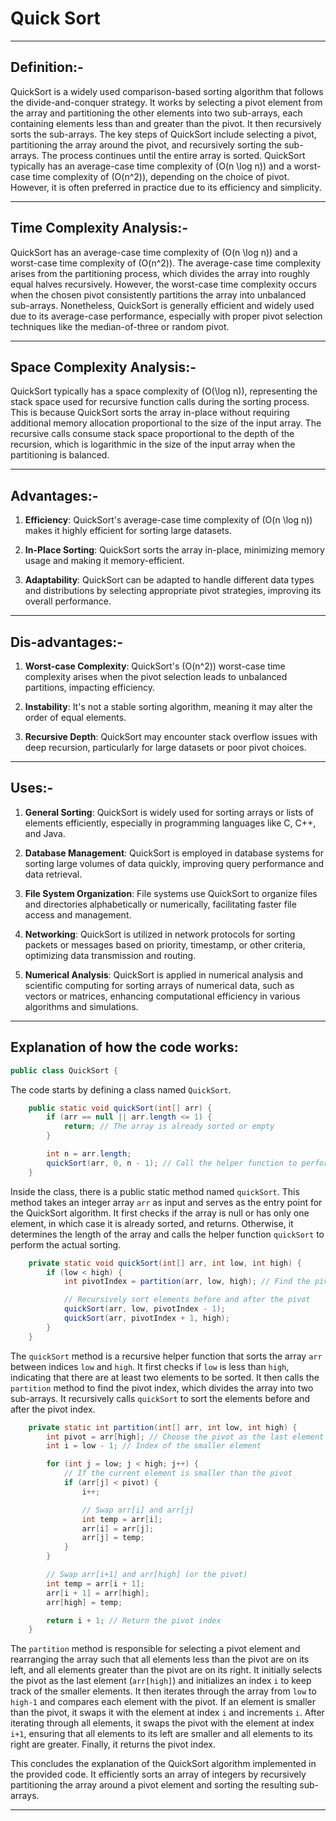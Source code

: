 #  Quick Sort
-----

## Definition:-

QuickSort is a widely used comparison-based sorting algorithm that follows the divide-and-conquer strategy. It works by selecting a pivot element from the array and partitioning the other elements into two sub-arrays, each containing elements less than and greater than the pivot. It then recursively sorts the sub-arrays. The key steps of QuickSort include selecting a pivot, partitioning the array around the pivot, and recursively sorting the sub-arrays.
The process continues until the entire array is sorted. QuickSort typically has an average-case time complexity of \(O(n \log n)\) and a worst-case time complexity of \(O(n^2)\), depending on the choice of pivot. However, it is often preferred in practice due to its efficiency and simplicity.

-----

## Time Complexity Analysis:-

QuickSort has an average-case time complexity of \(O(n \log n)\) and a worst-case time complexity of \(O(n^2)\). The average-case time complexity arises from the partitioning process, which divides the array into roughly equal halves recursively. However, the worst-case time complexity occurs when the chosen pivot consistently partitions the array into unbalanced sub-arrays. Nonetheless, QuickSort is generally efficient and widely used due to its average-case performance, especially with proper pivot selection techniques like the median-of-three or random pivot.

-----

## Space Complexity Analysis:-

QuickSort typically has a space complexity of \(O(\log n)\), representing the stack space used for recursive function calls during the sorting process. This is because QuickSort sorts the array in-place without requiring additional memory allocation proportional to the size of the input array. The recursive calls consume stack space proportional to the depth of the recursion, which is logarithmic in the size of the input array when the partitioning is balanced.

-----

## Advantages:-

1. **Efficiency**: QuickSort's average-case time complexity of \(O(n \log n)\) makes it highly efficient for sorting large datasets.

2. **In-Place Sorting**: QuickSort sorts the array in-place, minimizing memory usage and making it memory-efficient.

3. **Adaptability**: QuickSort can be adapted to handle different data types and distributions by selecting appropriate pivot strategies, improving its overall performance.

----

## Dis-advantages:-

1. **Worst-case Complexity**: QuickSort's \(O(n^2)\) worst-case time complexity arises when the pivot selection leads to unbalanced partitions, impacting efficiency.

2. **Instability**: It's not a stable sorting algorithm, meaning it may alter the order of equal elements.

3. **Recursive Depth**: QuickSort may encounter stack overflow issues with deep recursion, particularly for large datasets or poor pivot choices.

-----

## Uses:-

1. **General Sorting**: QuickSort is widely used for sorting arrays or lists of elements efficiently, especially in programming languages like C, C++, and Java.

2. **Database Management**: QuickSort is employed in database systems for sorting large volumes of data quickly, improving query performance and data retrieval.

3. **File System Organization**: File systems use QuickSort to organize files and directories alphabetically or numerically, facilitating faster file access and management.

4. **Networking**: QuickSort is utilized in network protocols for sorting packets or messages based on priority, timestamp, or other criteria, optimizing data transmission and routing.

5. **Numerical Analysis**: QuickSort is applied in numerical analysis and scientific computing for sorting arrays of numerical data, such as vectors or matrices, enhancing computational efficiency in various algorithms and simulations.

-----

## Explanation of how the code works:

```java
public class QuickSort {
```

The code starts by defining a class named `QuickSort`.

```java
    public static void quickSort(int[] arr) {
        if (arr == null || arr.length <= 1) {
            return; // The array is already sorted or empty
        }

        int n = arr.length;
        quickSort(arr, 0, n - 1); // Call the helper function to perform the sort
    }
```

Inside the class, there is a public static method named `quickSort`. This method takes an integer array `arr` as input and serves as the entry point for the QuickSort algorithm. It first checks if the array is null or has only one element, in which case it is already sorted, and returns. Otherwise, it determines the length of the array and calls the helper function `quickSort` to perform the actual sorting.

```java
    private static void quickSort(int[] arr, int low, int high) {
        if (low < high) {
            int pivotIndex = partition(arr, low, high); // Find the pivot index

            // Recursively sort elements before and after the pivot
            quickSort(arr, low, pivotIndex - 1);
            quickSort(arr, pivotIndex + 1, high);
        }
    }
```

The `quickSort` method is a recursive helper function that sorts the array `arr` between indices `low` and `high`. It first checks if `low` is less than `high`, indicating that there are at least two elements to be sorted. It then calls the `partition` method to find the pivot index, which divides the array into two sub-arrays. It recursively calls `quickSort` to sort the elements before and after the pivot index.

```java
    private static int partition(int[] arr, int low, int high) {
        int pivot = arr[high]; // Choose the pivot as the last element
        int i = low - 1; // Index of the smaller element

        for (int j = low; j < high; j++) {
            // If the current element is smaller than the pivot
            if (arr[j] < pivot) {
                i++;

                // Swap arr[i] and arr[j]
                int temp = arr[i];
                arr[i] = arr[j];
                arr[j] = temp;
            }
        }

        // Swap arr[i+1] and arr[high] (or the pivot)
        int temp = arr[i + 1];
        arr[i + 1] = arr[high];
        arr[high] = temp;

        return i + 1; // Return the pivot index
    }
```

The `partition` method is responsible for selecting a pivot element and rearranging the array such that all elements less than the pivot are on its left, and all elements greater than the pivot are on its right. It initially selects the pivot as the last element (`arr[high]`) and initializes an index `i` to keep track of the smaller elements. It then iterates through the array from `low` to `high-1` and compares each element with the pivot. If an element is smaller than the pivot, it swaps it with the element at index `i` and increments `i`. After iterating through all elements, it swaps the pivot with the element at index `i+1`, ensuring that all elements to its left are smaller and all elements to its right are greater. Finally, it returns the pivot index.

This concludes the explanation of the QuickSort algorithm implemented in the provided code. It efficiently sorts an array of integers by recursively partitioning the array around a pivot element and sorting the resulting sub-arrays.

-----
